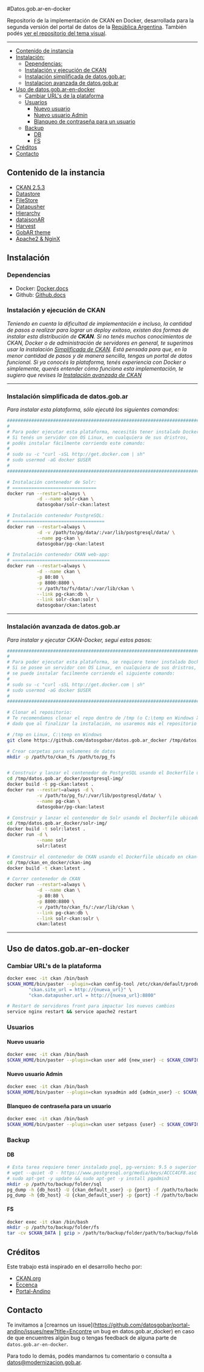 #Datos.gob.ar-en-docker

Repositorio de la implementación de CKAN en Docker, desarrollada para la segunda versión del portal de datos de la [República Argentina](http://datos.gob.ar). 
También podés [ver el repositorio del tema visual](https://github.com/datosgobar/datos.gob.ar).

---
- [Contenido de instancia](#contenido-de-instancia)
- [Instalación:](#instalacion)
	- [Dependencias:](#dependencias)
	- [Instalación y ejecución de CKAN](#instalacion-y-ejecucion-de-ckan)
	- [Instalación simplificada de datos.gob.ar:](#instalacion-simplificada-de-datosgobar)
	- [Instalacion avanzada de datos.gob.ar](#instalacion-avanzada-de-datosgobar)
- [Uso de datos.gob.ar-en-docker](#uso)
	- [Cambiar URL's de la plataforma](#cambiar-urls-de-la-plataforma)
	- [Usuarios](#usuarios)
		- [Nuevo usuario](#nuevo-usuario)
		- [Nuevo usuario Admin](#nuevo-usuario-admin)
		- [Blanqueo de contraseña para un usuario](#blanqueo-de-contraseña-para-un-usuario)
	- [Backup](#backup)
		- [DB](#db)
		- [FS](#fs)
- [Créditos](#créditos)
- [Contacto](#contacto)



## Contenido de la instancia

- [CKAN 2.5.3](http://docs.ckan.org/en/ckan-2.5.3/)
- [Datastore](http://docs.ckan.org/en/latest/maintaining/datastore.html)
- [FileStore](http://docs.ckan.org/en/latest/maintaining/filestore.html)
- [Datapusher](https://github.com/ckan/datapusher)
- [Hierarchy](https://github.com/datagovuk/ckanext-hierarchy)
- [datajsonAR](https://github.com/datosgobar/ckanext-datajsonAR)
- [Harvest](https://github.com/ckan/ckanext-harvest)
- [GobAR theme](https://github.com/datosgobar/datos.gob.ar)
- [Apache2 & NginX](http://docs.ckan.org/en/ckan-2.5.2/maintaining/installing/deployment.html#install-apache-modwsgi-modrpaf)

## Instalación

### Dependencias

+ Docker: [Docker.docs](https://docs.docker.com/engine/installation/)
+ Github: [Github.docs](https://help.github.com/)	


### Instalación y ejecución de CKAN

_Teniendo en cuenta la dificultad de implementación e incluso, la cantidad de pasos a realizar para lograr un deploy exitoso, existen dos formas de instalar esta distribución de **CKAN**._
_Si no tenés muchos conocimientos de CKAN, Docker o de administración de servidores en general, te sugerimos usar la instalación [Simplificada  de CKAN](#instalacion-simplificada-de-ckan). Está pensada para que, en la menor cantidad de pasos y de manera sencilla, tengas un portal de datos funcional._
_Si ya conocés la plataforma, tenés experiencia con Docker o simplemente, querés entender cómo funciona esta implementación, te sugiero que revises la [Instalación avanzada de CKAN](#instalacion-avanzada-de-ckan)_

---

### Instalación simplificada de datos.gob.ar

_Para instalar esta plataforma, sólo ejecutá los siguientes comandos:_

```bash
###################################################################################
#                                                                                 #
# Para poder ejecutar esta plataforma, necesitás tener instalado Docker.engine  #
# Si tenés un servidor con OS Linux, en cualquiera de sus dristros,            # 
# podés instalar fácilmente corriendo este comando:                    #
#                                                                                 #
# sudo su -c "curl -sSL http://get.docker.com | sh"                               #
# sudo usermod -aG docker $USER                                                   #
#                                                                                 #
###################################################################################

# Instalación contenedor de Solr:
# ===============================
docker run --restart=always \
		   -d --name solr-ckan \
		   datosgobar/solr-ckan:latest

# Instalación contenedor PostgreSQL:
# ==================================
docker run --restart=always \
		   -d -v /path/to/pg/data/:/var/lib/postgresql/data/ \
		   --name pg-ckan \
		   datosgobar/pg-ckan:latest

# Instalación contenedor CKAN web-app:
# ====================================
docker run --restart=always \
		   -d --name ckan \
		   -p 80:80 \
		   -p 8800:8800 \
		   -v /path/to/fs/data/:/var/lib/ckan \
		   --link pg-ckan:db \
		   --link solr-ckan:solr \
		   datosgobar/ckan:latest
```
---

### Instalación avanzada de datos.gob.ar

_Para instalar y ejecutar CKAN-Docker, seguí estos pasos:_

```bash
###################################################################################
#                                                                                 #
# Para poder ejecutar esta plataforma, se requiere tener instalado Docker.engine  #
# Si se posee un servidor con OS Linux, en cualquiera de sus dristros,            # 
# se puede instalar facilmente corriendo el siguiente comando:                    #
#                                                                                 #
# sudo su -c "curl -sSL http://get.docker.com | sh"                               #
# sudo usermod -aG docker $USER                                                   #
#                                                                                 #
###################################################################################

# Clonar el repositorio:
# Te recomendamos clonar el repo dentro de /tmp (o C:\temp en Windows X),
# dado que al finalizar la instalación, no usaremos más el repositorio

# /tmp en Linux, C:\temp en Windows 
git clone https://github.com/datosgobar/datos.gob.ar_docker /tmp/datos.gob.ar_docker

# Crear carpetas para volumenes de datos
mkdir -p /path/to/ckan_fs /path/to/pg_fs 


# Construir y lanzar el contenedor de PostgreSQL usando el Dockerfile ubicado en postgresql-img/ 
cd /tmp/datos.gob.ar_docker/postgresql-img/
docker build -t pg-ckan:latest .
docker run --restart=always -d \
		   -v /path/to/pg_fs/:/var/lib/postgresql/data/ \
		   --name pg-ckan \
		   datosgobar/pg-ckan:latest

# Construir y lanzar el contenedor de Solr usando el Dockerfile ubicado en solr-img/
cd /tmp/datos.gob.ar_docker/solr-img/ 
docker build -t solr:latest .
docker run -d \
		   --name solr
		   solr:latest

# Construir el contenedor de CKAN usando el Dockerfile ubicado en ckan-img/
cd /tmp/ckan_en_docker/ckan-img
docker build -t ckan:latest .

# Correr contenedor de CKAN
docker run --restart=always \
		   -d --name ckan \
		   -p 80:80 \
		   -p 8800:8800 \
		   -v /path/to/ckan_fs/:/var/lib/ckan \
		   --link pg-ckan:db \
		   --link solr-ckan:solr \
		   ckan:latest

```		
--- 

## Uso de datos.gob.ar-en-docker

### Cambiar URL's de la plataforma

```bash
docker exec -it ckan /bin/bash 
$CKAN_HOME/bin/paster --plugin=ckan config-tool /etc/ckan/default/production.ini -e \
		"ckan.site_url = http://{nueva_url}" \
		"ckan.datapusher.url = http://{nueva_url}:8800"

# Restart de servidores front para impactar los nuevos cambios
service nginx restart && service apache2 restart

```

### Usuarios

#### Nuevo usuario

```bash
docker exec -it ckan /bin/bash 
$CKAN_HOME/bin/paster --plugin=ckan user add {new_user} -c $CKAN_CONFIG/production.ini
```

#### Nuevo usuario Admin

```bash
docker exec -it ckan /bin/bash 
$CKAN_HOME/bin/paster --plugin=ckan sysadmin add {admin_user} -c $CKAN_CONFIG/production.ini
```

#### Blanqueo de contraseña para un usuario

```bash
docker exec -it ckan /bin/bash 
$CKAN_HOME/bin/paster --plugin=ckan user setpass {user} -c $CKAN_CONFIG/production.ini
```

### Backup

#### DB

```bash
# Esta tarea requiere tener instalado psql, pg-version: 9.5 o superior
# wget --quiet -O - https://www.postgresql.org/media/keys/ACCC4CF8.asc | sudo apt-key add -
# sudo apt-get -y update && sudo apt-get -y install pgadmin3
mkdir -p /path/to/backup/folder/sql
pg_dump -h {db_host} -U {ckan_default_user} -p {port} -f /path/to/backup/folder/sql/dump_ckan_default.sql ckan_default
pg_dump -h {db_host} -U {ckan_default_user} -p {port} -f /path/to/backup/folder/sql/dump_datastore_default.sql datastore_default
```

#### FS
```bash
docker exec -it ckan /bin/bash
mkdir -p /path/to/backup/folder/fs
tar -cv $CKAN_DATA | gzip > /path/to/backup/folder/path/to/backup/folder/fs/prod.data.tar.gz
```

## Créditos

Este trabajo está inspirado en el desarrollo hecho por:

- [CKAN.org](https://github.com/ckan/ckan/)
- [Eccenca](https://github.com/eccenca/ckan-docker)
- [Portal-Andino](https://github.com/datosgobar/portal-andino)

## Contacto

Te invitamos a [crearnos un issue](https://github.com/datosgobar/portal-andino/issues/new?title=Encontre un bug en datos.gob.ar_docker) en caso de que encuentres algún bug o tengas feedback de alguna parte de `datos.gob.ar-en-docker`.

Para todo lo demás, podés mandarnos tu comentario o consulta a [datos@modernizacion.gob.ar](mailto:datos@modernizacion.gob.ar).

